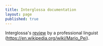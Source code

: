 ```yaml
---
title: Interglossa documentation
layout: page
published: true
---
```



Interglossa's [review](interglossa/mario-a-pei-s-review-hogben.md) by a professional linguist (https://en.wikipedia.org/wiki/Mario_Pei).